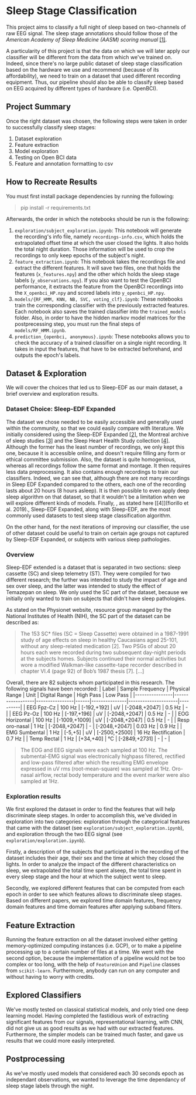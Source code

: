 # Sleep Stage Classification

This project aims to classify a full night of sleep based on two-channels of raw EEG signal. The sleep stage annotations should follow those of the *American Academy of Sleep Medicine (AASM) scoring manual* [[1]](https://aasm.org/clinical-resources/scoring-manual/).

A particularity of this project is that the data on which we will later apply our classifier will be different from the data from which we've trained on. Indeed, since there's no large public dataset of sleep stage classification based on the hardware we use and recommend (because of its affordability), we need to train on a dataset that used different recording equipment. Thus, our pipeline should also be able to classify sleep based on EEG acquired by different types of hardware (i.e. OpenBCI).

## Project Summary

Once the right dataset was chosen, the following steps were taken in order to successfully classify sleep stages:
1) Dataset exploration
2) Feature extraction
3) Model exploration
4) Testing on Open BCI data
5) Feature and annotation formatting to csv

## How to Recreate Results

You must first install package dependencies by running the following:

> pip install -r requirements.txt

Afterwards, the order in which the notebooks should be run is the following:

1) `exploration/subject_exploration.ipynb`: This notebook will generate the recording's info file, namely `recordings-info.csv`, which holds the extrapolated offset time at which the user closed the lights. It also holds the total night duration. Those information will be used to crop the recordings to only keep epochs of the subject's night.
2) `feature_extraction.ipynb`: This notebook takes the recordings file and extract the different features. It will save two files, one that holds the features (`x_features.npy`) and the other which holds the sleep stage labels (`y_observations.npy`). If you also want to test the OpenBCI performance, it extracts the feature from the OpenBCI recordings into the `X_openbci_HP.npy` and scored labels into `y_openbci_HP.npy`.
3) `models/{RF_HMM, KNN, NB, SVC, voting_clf}.ipynb`: These notebooks train the corresponding classifier with the previously extracted features. Each notebook also saves the trained classifier into the `trained_models` folder. Also, in order to have the hidden markov model matrices for the postprecessing step, you must run the final steps of `models/RF_HMM.ipynb`. 
4) `prediction_{openbci, anonymous}.ipynb`: These notebooks allows you to check the accuracy of a trained classifier on a single night recording. It takes in input the features, that have to be extracted beforehand, and outputs the epoch's labels.
## Dataset & Exploration

We will cover the choices that led us to Sleep-EDF as our main dataset, a brief overview and exploration results.

### Dataset Choice: Sleep-EDF Expanded

The dataset we chose needed to be easily accessible and generally used within the community, so that we could easily compare with literature. We initially considered using the Sleep-EDF Expanded [[2]](https://physionet.org/content/sleep-edfx/1.0.0/), the Montreal archive of sleep studies [[3]]() and the Sleep Heart Health Study collection [[4]](). Although the former has the least number of recordings, we only kept this one, because it is accessible online, and doesn't require filling any form or ethical committee submission. Also, the dataset is quite homogenious, whereas all recordings follow the same format and montage. It then requires less data preprocessing. It also contains enough recordings to train our classifiers. Indeed, we can see that, although there are not many recordings in Sleep EDF Expanded compared to the others, each one of the recording lasts about 20 hours (8 hours asleep). It is then possible to even apply deep sleep algorithm on that dataset, so that it wouldn't be a limitation when we will explore different kinds of models. Finally, , as stated here [[4]](fiorillo et al. 2019)., Sleep-EDF Expanded, along with Sleep-EDF, are the most commonly used datasets to test sleep stage classification algorithm.

On the other hand, for the next iterations of improving our classifier, the use of other dataset could be useful to train on certain age groups not captured by Sleep-EDF Expanded, or subjects with various sleep pathologies.

### Overview

<!-- Short desciption of the chosen dataset (context what/when/how/why), how it compares to the data we will afterwards collect (scoring manual, recording equipment, signal preprocessing) -->

Sleep-EDF extended is a dataset that is separated in two sections: sleep cassette (SC) and sleep telemetry (ST). They were compiled for two different research; the further was intended to study the impact of age and sex over sleep, and the latter was intended to study the effect of Temazepan on sleep. We only used the SC part of the dataset, because we initially only wanted to train on subjects that didn't have sleep pathologies.

As stated on the Physionet website, resource group managed by the National Institutes of Health (NIH), the SC part of the dataset can be described as:
> The 153 SC* files (SC = Sleep Cassette) were obtained in a 1987-1991 study of age effects on sleep in healthy Caucasians aged 25-101, without any sleep-related medication [2]. Two PSGs of about 20 hours each were recorded during two subsequent day-night periods at the subjects homes. Subjects continued their normal activities but wore a modified Walkman-like cassette-tape recorder described in chapter VI.4 (page 92) of Bob’s 1987 thesis [7]. [...]

Overall, there are 82 subjects whom participated in this research. The following signals have been recorded:
| Label          | Sample Frequency | Physical Range | Unit | Digital Range | High Pass           | Low Pass |
|----------------|------------------|----------------|------|---------------|---------------------|----------|
| EEG Fpz-Cz     | 100 Hz           | [-192,+192]    | uV   | [-2048,+2047] | 0.5 Hz              | -        |
| EEG Pz-Oz      | 100 Hz           | [-197,+196]    | uV   | [-2048,+2047] | 0.5 Hz              | -        |
| EOG Horizontal | 100 Hz           | [-1009,+1009]  | uV   | [-2048,+2047] | 0.5 Hz              | -        |
| Resp oro-nasal | 1 Hz             | [-2048,+2047]  | -    | [-2048,+2047] | 0.03 Hz             | 0.9 Hz   |
| EMG Sumbental  | 1 Hz             | [-5,+5]        | uV   | [-2500,+2500] | 16 Hz Rectification | 0.7 Hz   |
| Temp Rectal    | 1 Hz             | [+34,+40]      | °C   | [-2849,+2731] | -                   | -        |

> The EOG and EEG signals were each sampled at 100 Hz. The submental-EMG signal was electronically highpass filtered, rectified and low-pass filtered after which the resulting EMG envelope expressed in uV rms (root-mean-square) was sampled at 1Hz. Oro-nasal airflow, rectal body temperature and the event marker were also sampled at 1Hz.

### Exploration results

<!-- find features that discriminates sleep stages the most -->

We first explored the dataset in order to find the features that will help discriminate sleep stages. In order to accomplish this, we've divided in exploration into two categories: exploration through the categorical features that came with the dataset (see `exploration/subject_exploration.ipynb`), and exploration through the two EEG signal (see `exploration/exploration.ipynb`).

Firstly, a description of the subjects that participated in the recording of the dataset includes their age, their sex and the time at which they closed the lights. In order to analyze the impact of the different characteristics on sleep, we extrapolated the total time spent alseep, the total time spent in every sleep stage and the hour at which the subject went to sleep.

Secondly, we explored different features that can be computed from each epoch in order to see which features allows to discriminate sleep stages. Based on different papers, we explored time domain features, frequency domain features and time domain features after applying subband filters.

## Feature Extraction

<!-- how we've managed to extract features effectively, given restrictions on memory (and time) -->

Running the feature extraction on all the dataset involved either getting memory-optimized computing instances (i.e. GCP), or to make a pipeline processing up to a certain number of files at a time. We went with the second option, because the implementation of a pipeline would not be too complex or too long, with the help of `FeatureUnion` and `Pipeline` classes from `scikit-learn`. Furthermore, anybody can run on any computer and without having to worry with credits.

## Explored Classifiers

We've mostly tested on classical statistical models, and only tried one deep learning model. Having completed the fastidious work of extracting significant features from our signals, representational learning, with CNN, did not give us as good results as we had with our extracted features. Furthermore, the simpler models can be trained much faster, and gave us results that we could more easily interpreted.

## Postprocessing

As we've mostly used models that considered each 30 seconds epoch as independant observations, we wanted to leverage the time dependancy of sleep stage labels through the night.

<!-- Il est défini, dans la litt´erature, diff´erentes mani`eres
d’appliquer un mod`ele de Markov cach´e `a la sortie d’un classifieur
ou d’un r´eseau qui calcule les probabilit´es de chaque
stade en se basant uniquement sur les signaux EEG [Jiang
et al., 2019] [Malafeev et al., 2018]. L’impl´ementation
choisie consiste `a d´efinir l’´etat cach´e par le stade de sommeil
manuellement scor´ee par l’´electrophysiologue m´edicale.
Les variables observ´ees sont quant `a elles les stades pr´edits
par le classifieur, qui dans notre cas, seront un CNN et
un RF. Les tables de probabilit´es de transition et de d´epart
seront calcul´ees `a partir des donn´ees scor´ees des ensembles
d’entraˆınement et de validation. La table de probabilit´es
d’´emission seront calcul´es sur l’ensemble de validation et,
dans la cas du RF, `a travers tous les folds, et dans le cas du
CNN, sur l’´epoque ayant le meilleur score de justesse. Finalement,
l’algorithme de Viterbi est appliqu´e afin de trouv´e
la s´equence d’´etats cach´es la plus probable ´etant donn´e nos
´emissions sur notre ensemble de test. -->
